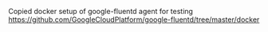 Copied docker setup of google-fluentd agent for testing
https://github.com/GoogleCloudPlatform/google-fluentd/tree/master/docker
